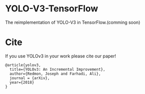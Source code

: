 # YOLO-V3-TensorFlow
The reimplementation of YOLO-V3 in TensorFlow.(comming soon)


# Cite
If you use YOLOv3 in your work please cite our paper!

```YOLO V3
@article{yolov3,
  title={YOLOv3: An Incremental Improvement},
  author={Redmon, Joseph and Farhadi, Ali},
  journal = {arXiv},
  year={2018}
}
```
